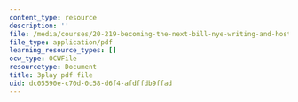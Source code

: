 ```yaml
---
content_type: resource
description: ''
file: /media/courses/20-219-becoming-the-next-bill-nye-writing-and-hosting-the-educational-show-january-iap-2015/dc05590ec70d0c58d6f4afdffdb9ffad_RINP7d9ohaw.pdf
file_type: application/pdf
learning_resource_types: []
ocw_type: OCWFile
resourcetype: Document
title: 3play pdf file
uid: dc05590e-c70d-0c58-d6f4-afdffdb9ffad
---
```

